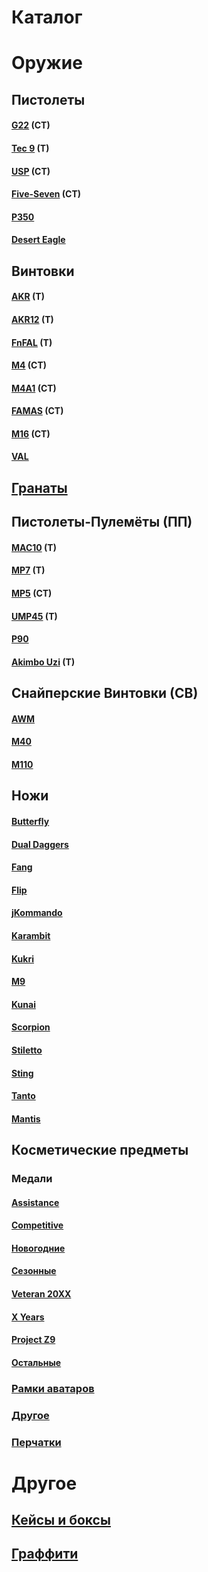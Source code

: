 # Каталог

# Оружие

## Пистолеты


#### [G22](https://ravenere.github.io/sulphur-dioxide/ID/Оружие/Пистолеты/G22) (CT)

#### [Tec 9](https://ravenere.github.io/sulphur-dioxide/ID/Оружие/Пистолеты/Tec9) (T)

#### [USP](https://ravenere.github.io/sulphur-dioxide/ID/Оружие/Пистолеты/USP) (CT)

#### [Five-Seven](https://ravenere.github.io/sulphur-dioxide/ID/Оружие/Пистолеты/FS) (CT)

#### [P350](https://ravenere.github.io/sulphur-dioxide/ID/Оружие/Пистолеты/P350)

#### [Desert Eagle](https://ravenere.github.io/sulphur-dioxide/ID/Оружие/Пистолеты/Deagle)



## Винтовки


#### [AKR](<https://ravenere.github.io/sulphur-dioxide/ID/Оружие/Автоматические винтовки/AKR>) (T)

#### [AKR12](<https://ravenere.github.io/sulphur-dioxide/ID/Оружие/Автоматические винтовки/AKR12>) (T)

#### [FnFAL](<https://ravenere.github.io/sulphur-dioxide/ID/Оружие/Автоматические винтовки/FnFAL>) (T)

#### [M4](<https://ravenere.github.io/sulphur-dioxide/ID/Оружие/Автоматические винтовки/M4>) (CT)

#### [M4A1](<https://ravenere.github.io/sulphur-dioxide/ID/Оружие/Автоматические винтовки/M4A1>) (CT)

#### [FAMAS](<https://ravenere.github.io/sulphur-dioxide/ID/Оружие/Автоматические винтовки/Famas>) (CT)

#### [M16](<https://ravenere.github.io/sulphur-dioxide/ID/Оружие/Автоматические винтовки/M16>) (CT)

#### [VAL](<https://ravenere.github.io/sulphur-dioxide/ID/Оружие/Автоматические винтовки/VAL>)


## [Гранаты](https://ravenere.github.io/sulphur-dioxide/ID/Оружие/Гранаты)


## Пистолеты-Пулемёты (ПП)

#### [MAC10](<https://ravenere.github.io/sulphur-dioxide/ID/Оружие/Пистолеты Пулемёты (ПП)/MAC10>) (T)

#### [MP7](<https://ravenere.github.io/sulphur-dioxide/ID/Оружие/Пистолеты Пулемёты (ПП)/MP7>) (T)

#### [MP5](<https://ravenere.github.io/sulphur-dioxide/ID/Оружие/Пистолеты Пулемёты (ПП)/MP5>) (CT)

#### [UMP45](<https://ravenere.github.io/sulphur-dioxide/ID/Оружие/Пистолеты Пулемёты (ПП)/UMP45>) (T)

#### [P90](<https://ravenere.github.io/sulphur-dioxide/ID/Оружие/Пистолеты Пулемёты (ПП)/P90>)


#### [Akimbo Uzi](<https://ravenere.github.io/sulphur-dioxide/ID/Оружие/Пистолеты Пулемёты (ПП)/Akimbo Uzi>) (T)


## Снайперские Винтовки (СВ)

#### [AWM](<https://ravenere.github.io/sulphur-dioxide/ID/Оружие/Снайперские винтовки (СВ)/AWM>) 

#### [M40](<https://ravenere.github.io/sulphur-dioxide/ID/Оружие/Снайперские винтовки (СВ)/M40>) 

#### [M110](<https://ravenere.github.io/sulphur-dioxide/ID/Оружие/Снайперские винтовки (СВ)/M110>) 


## Ножи

#### [Butterfly](https://ravenere.github.io/sulphur-dioxide/ID/Оружие/Ножи/Butterfly)

#### [Dual Daggers](https://ravenere.github.io/sulphur-dioxide/ID/Оружие/Ножи/Daggers)

#### [Fang](https://ravenere.github.io/sulphur-dioxide/ID/Оружие/Ножи/Fang)

#### [Flip](https://ravenere.github.io/sulphur-dioxide/ID/Оружие/Ножи/Flip)

#### [jKommando](https://ravenere.github.io/sulphur-dioxide/ID/Оружие/Ножи/jKommando)

#### [Karambit](https://ravenere.github.io/sulphur-dioxide/ID/Оружие/Ножи/Karambit)

#### [Kukri](https://ravenere.github.io/sulphur-dioxide/ID/Оружие/Ножи/Kukri)

#### [M9](https://ravenere.github.io/sulphur-dioxide/ID/Оружие/Ножи/M9)

#### [Kunai](https://ravenere.github.io/sulphur-dioxide/ID/Оружие/Ножи/Kunai) 

#### [Scorpion](https://ravenere.github.io/sulphur-dioxide/ID/Оружие/Ножи/Scorpion)

#### [Stiletto](https://ravenere.github.io/sulphur-dioxide/ID/Оружие/Ножи/Stiletto)

#### [Sting](https://ravenere.github.io/sulphur-dioxide/ID/Оружие/Ножи/Sting)

#### [Tanto](https://ravenere.github.io/sulphur-dioxide/ID/Оружие/Ножи/Tanto)

#### [Mantis](https://ravenere.github.io/sulphur-dioxide/ID/Оружие/Ножи/Mantis)

## Косметические предметы

### Медали

#### [Assistance](https://ravenere.github.io/sulphur-dioxide/ID/Косметика/Медали/Assistance)

#### [Competitive](https://ravenere.github.io/sulphur-dioxide/ID/Косметика/Медали/Competitive)

#### [Новогодние](https://ravenere.github.io/sulphur-dioxide/ID/Косметика/Медали/Новогодние) 

#### [Сезонные](https://ravenere.github.io/sulphur-dioxide/ID/Косметика/Медали/Сезонные)

#### [Veteran 20XX](<https://ravenere.github.io/sulphur-dioxide/ID/Косметика/Медали/Veteran 20XX>)

#### [X Years](<https://ravenere.github.io/sulphur-dioxide/ID/Косметика/Медали/X Years>)

#### [Project Z9](<https://ravenere.github.io/sulphur-dioxide/ID/Косметика/Медали/Project Z9>)

#### [Остальные](https://ravenere.github.io/sulphur-dioxide/ID/Косметика/Медали/Остальные)



###  [Рамки аватаров](<https://ravenere.github.io/sulphur-dioxide/ID/Косметика/Рамки Аватаров>)

### [Другое](https://ravenere.github.io/sulphur-dioxide/ID/Косметика/Другое)

### [Перчатки](https://ravenere.github.io/sulphur-dioxide/ID/Косметика/Перчатки)

# Другое

## [Кейсы и боксы](<https://ravenere.github.io/sulphur-dioxide/ID/Кейсы и Боксы>)

## [Граффити](https://ravenere.github.io/sulphur-dioxide/ID/Граффити)